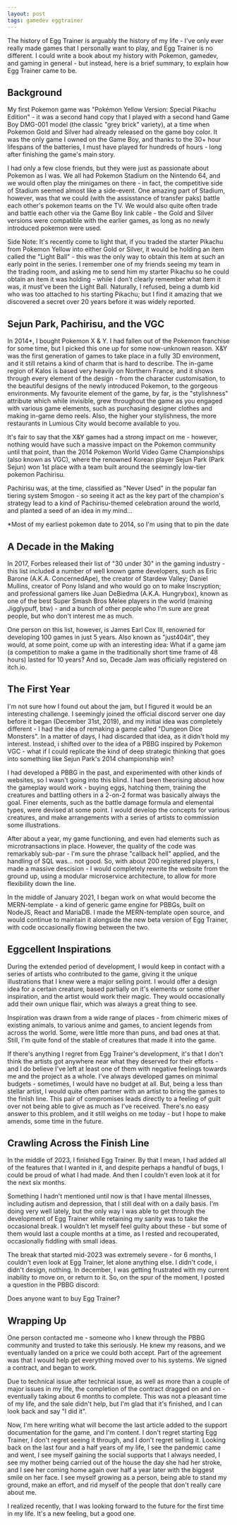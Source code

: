 ```yaml
---
layout: post
tags: gamedev eggtrainer
---
```


The history of Egg Trainer is arguably the history of my life - I've only ever really made games that I personally want to play, and Egg Trainer is no different. I could write a book about my history with Pokemon, gamedev, and gaming in general - but instead, here is a brief summary, to explain how Egg Trainer came to be.

## Background

My first Pokemon game was "Pokémon Yellow Version: Special Pikachu Edition" - it was a second hand copy that I played with a second hand Game Boy DMG-001 model (the classic "grey brick" variety), at a time when Pokemon Gold and Silver had already released on the game boy color. It was the only game I owned on the Game Boy, and thanks to the 30+ hour lifespans of the batteries, I must have played for hundreds of hours - long after finishing the game's main story.

I had only a few close friends, but they were just as passionate about Pokemon as I was. We all had Pokemon Stadium on the Nintendo 64, and we would often play the minigames on there - in fact, the competitive side of Stadium seemed almost like a side-event. One amazing part of Stadium, however, was that we could (with the assisstance of transfer paks) battle each other's pokemon teams on the TV. We would also quite often trade and battle each other via the Game Boy link cable - the Gold and Silver versions were compatible with the earlier games, as long as no newly introduced pokemon were used.

Side Note: It's recently come to light that, if you traded the starter Pikachu from Pokemon Yellow into either Gold or Silver, it would be holding an item called the "Light Ball" - this was the only way to obtain this item at such an early point in the series. I remember one of my friends seeing my team in the trading room, and asking me to send him my starter Pikachu so he could obtain an item it was holding - while I don't clearly remember what item it was, it must've been the Light Ball. Naturally, I refused, being a dumb kid who was too attached to his starting Pikachu; but I find it amazing that we discovered a secret over 20 years before it was widely reported.

## Sejun Park, Pachirisu, and the VGC

In 2014*, I bought Pokemon X & Y. I had fallen out of the Pokemon franchise for some time, but I picked this one up for some now-unknown reason. X&Y was the first generation of games to take place in a fully 3D environment, and it still retains a kind of charm that is hard to describe. The in-game region of Kalos is based very heavily on Northern France, and it shows through every element of the design - from the character customisation, to the beautiful designs of the newly introduced Pokemon, to the gorgeous environments. My favourite element of the game, by far, is the "stylishness" attribute which while invisible, grew throughout the game as you engaged with various game elements, such as purchasing designer clothes and making in-game demo reels. Also, the higher your stylishness, the more restaurants in Lumious City would become available to you.

It's fair to say that the X&Y games had a strong impact on me - however, nothing would have such a massive impact on the Pokemon community until that point, than the 2014 Pokemon World Video Game Championships (also known as VGC), where the renowned Korean player Sejun Park (Park Sejun) won 1st place with a team built around the seemingly low-tier pokemon Pachirisu.

Pachirisu was, at the time, classified as "Never Used" in the popular fan tiering system Smogon - so seeing it act as the key part of the champion's strategy lead to a kind of Pachirisu-themed celebration around the world, and planted a seed of an idea in my mind...

*Most of my earliest pokemon date to 2014, so I'm using that to pin the date

## A Decade in the Making

In 2017, Forbes released their list of "30 under 30" in the gaming industry - this list included a number of well known game developers, such as Eric Barone (A.K.A. ConcernedApe), the creator of Stardew Valley; Daniel Mullins, creator of Pony Island and who would go on to make Inscryption; and professional gamers like Juan DeBiedma (A.K.A. Hungrybox), known as one of the best Super Smash Bros Melee players in the world (maining Jigglypuff, btw) - and a bunch of other people who I'm sure are great people, but who don't interest me as much.

One person on this list, however, is James Earl Cox III, renowned for developing 100 games in just 5 years. Also known as "just404it", they would, at some point, come up with an interesting idea: What if a game jam (a competition to make a game in the traditionally short time frame of 48 hours) lasted for 10 years? And so, Decade Jam was officially registered on itch.io.

## The First Year

I'm not sure how I found out about the jam, but I figured it would be an interesting challenge. I seemingly joined the official discord server one day before it began (December 31st, 2019), and my initial idea was completely different - I had the idea of remaking a game called "Dungeon Dice Monsters". In a matter of days, I had discarded that idea, as it didn't hold my interest. Instead, i shifted over to the idea of a PBBG inspired by Pokemon VGC - what if I could replicate the kind of deep strategic thinking that goes into something like Sejun Park's 2014 championship win?

I had developed a PBBG in the past, and experimented with other kinds of websites, so I wasn't going into this blind. I had been theorising about how the gameplay would work - buying eggs, hatching them, training the creatures and battling others in a 2-on-2 format was basically always the goal. Finer elements, such as the battle damage formula and elemental types, were devised at some point. I would develop the concepts for various creatures, and make arrangements with a series of artists to commission some illustrations.

After about a year, my game functioning, and even had elements such as microtransactions in place. However, the quality of the code was remarkably sub-par - I'm sure the phrase "callback hell" applied, and the handling of SQL was... not good. So, with about 200 registered players, I made a massive descision - I would completely rewrite the website from the ground up, using a modular microservice architecture, to allow for more flexibility down the line.

In the middle of January 2021, I began work on what would become the MERN-template - a kind of generic game engine for PBBGs, built on NodeJS, React and MariaDB. I made the MERN-template open source, and would continue to maintain it alongside the new beta version of Egg Trainer, with code occasionally flowing between the two.

## Eggcellent Inspirations

During the extended period of development, I would keep in contact with a series of artists who contributed to the game, giving it the unique illustrations that I knew were a major selling point. I would offer a design idea for a certain creature, based partially on it's elements or some other inspiration, and the artist would work their magic. They would occasionally add their own unique flair, which was always a great thing to see.

Inspiration was drawn from a wide range of places - from chimeric mixes of existing animals, to various anime and games, to ancient legends from across the world. Some, were little more than puns, and bad ones at that. Still, I'm quite fond of the stable of creatures that made it into the game.

If there's anything I regret from Egg Trainer's development, it's that I don't think the artists got anywhere near what they deserved for their efforts - and I do believe I've left at least one of them with negative feelings towards me and the project as a whole. I've always developed games on minimal budgets - sometimes, I would have no budget at all. But, being a less than stellar artist, I would quite often partner with an artist to bring the games to the finish line. This pair of compromises leads directly to a feeling of guilt over not being able to give as much as I've received. There's no easy answer to this problem, and it still weighs on me today - but I hope to make amends, some time in the future.

## Crawling Across the Finish Line

In the middle of 2023, I finished Egg Trainer. By that I mean, I had added all of the features that I wanted in it, and despite perhaps a handful of bugs, I could be proud of what I had made. And then I couldn't even look at it for the next six months.

Something I hadn't mentioned until now is that I have mental illnesses, including autism and depression, that I still deal with on a daily basis. I'm doing very well lately, but the only way I was able to get through the development of Egg Trainer while retaining my sanity was to take the occasional break. I wouldn't let myself feel guilty about these - but some of them would last a couple months at a time, as I rested and recouperated, occasionally fiddling with small ideas.

The break that started mid-2023 was extremely severe - for 6 months, I couldn't even look at Egg Trainer, let alone anything else. I didn't code, i didn't design, nothing. In december, I was getting frustrated with my current inability to move on, or return to it. So, on the spur of the moment, I posted a question in the PBBG discord:

Does anyone want to buy Egg Trainer?

## Wrapping Up

One person contacted me - someone who I knew through the PBBG community and trusted to take this seriously. He knew my reasons, and we eventually landed on a price we could both accept. Part of the agreement was that I would help get everything moved over to his systems. We signed a contract, and began to work.

Due to technical issue after technical issue, as well as more than a couple of major issues in my life, the completion of the contract dragged on and on - eventually taking about 6 months to complete. This was not a pleasant time of my life, and the sale didn't help, but I'm glad that it's finished, and I can look back and say "I did it".

Now, I'm here writing what will become the last article added to the support documentation for the game, and I'm content. I don't regret starting Egg Trainer, I don't regret seeing it through, and I don't regret selling it. Looking back on the last four and a half years of my life, I see the pandemic came and went, I see myself gaining the social supports that I always needed, I see my mother being carried out of the house the day she had her stroke, and I see her coming home again over half a year later with the biggest smile on her face. I see myself growing as a person, being able to stand my ground, make an effort, and rid myself of the people that don't really care about me.

I realized recently, that I was looking forward to the future for the first time in my life. It's a new feeling, but a good one.
